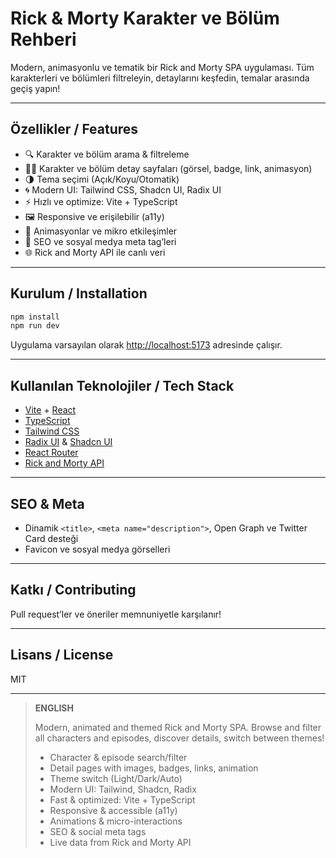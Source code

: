 # Rick & Morty Karakter ve Bölüm Rehberi

Modern, animasyonlu ve tematik bir Rick and Morty SPA uygulaması. Tüm karakterleri ve bölümleri filtreleyin, detaylarını keşfedin, temalar arasında geçiş yapın!

---

## Özellikler / Features
- 🔍 Karakter ve bölüm arama & filtreleme
- 🧑‍🚀 Karakter ve bölüm detay sayfaları (görsel, badge, link, animasyon)
- 🌗 Tema seçimi (Açık/Koyu/Otomatik)
- 🌀 Modern UI: Tailwind CSS, Shadcn UI, Radix UI
- ⚡ Hızlı ve optimize: Vite + TypeScript
- 🖼️ Responsive ve erişilebilir (a11y)
- 🎨 Animasyonlar ve mikro etkileşimler
- 🦾 SEO ve sosyal medya meta tag’leri
- 🌐 Rick and Morty API ile canlı veri

---

## Kurulum / Installation

```bash
npm install
npm run dev
```

Uygulama varsayılan olarak [http://localhost:5173](http://localhost:5173) adresinde çalışır.

---

## Kullanılan Teknolojiler / Tech Stack
- [Vite](https://vitejs.dev/) + [React](https://react.dev/)
- [TypeScript](https://www.typescriptlang.org/)
- [Tailwind CSS](https://tailwindcss.com/)
- [Radix UI](https://www.radix-ui.com/) & [Shadcn UI](https://ui.shadcn.com/)
- [React Router](https://reactrouter.com/)
- [Rick and Morty API](https://rickandmortyapi.com/)

---

## SEO & Meta
- Dinamik `<title>`, `<meta name="description">`, Open Graph ve Twitter Card desteği
- Favicon ve sosyal medya görselleri

---

## Katkı / Contributing
Pull request’ler ve öneriler memnuniyetle karşılanır!

---

## Lisans / License
MIT

---

> **ENGLISH**
>
> Modern, animated and themed Rick and Morty SPA. Browse and filter all characters and episodes, discover details, switch between themes!
>
> - Character & episode search/filter
> - Detail pages with images, badges, links, animation
> - Theme switch (Light/Dark/Auto)
> - Modern UI: Tailwind, Shadcn, Radix
> - Fast & optimized: Vite + TypeScript
> - Responsive & accessible (a11y)
> - Animations & micro-interactions
> - SEO & social meta tags
> - Live data from Rick and Morty API 